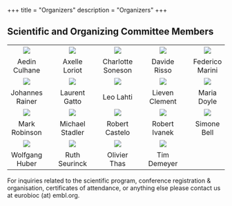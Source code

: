 +++
title = "Organizers"
description = "Organizers"
+++

<!--
## Co-chairs

{{< cochairs >}}
-->

## Scientific and Organizing Committee Members

|       |   |     |   |      |   |      |   |      |
|:-----:|---|:---:|---|:----:|---|:----:|---|:----:|
| ![](../img/organizers/AedinCulhane.png) | &nbsp; | ![](../img/organizers/AxelleLoriot.png) | &nbsp; | ![](../img/organizers/CharlotteSoneson.jpg) | &nbsp; | ![](../img/organizers/DavideRisso.JPG) | &nbsp; | ![](../img/organizers/FedericoMarini.png) |
| Aedin Culhane | &nbsp; | Axelle Loriot | &nbsp; | Charlotte Soneson | &nbsp; | Davide Risso | &nbsp; | Federico Marini |
| ![](../img/organizers/JohannesRainer.jpg) | &nbsp; | ![](../img/organizers/LaurentGatto.png) |  &nbsp; | ![](../img/organizers/LeoLahti.jpg)  | &nbsp; | ![](../img/organizers/LievenClement.jpeg) | &nbsp; | ![](../img/organizers/MariaDoyle.jpeg) |
| Johannes Rainer | &nbsp; | Laurent Gatto | &nbsp; | Leo Lahti | &nbsp; | Lieven Clement | &nbsp; | Maria Doyle |
| ![](../img/organizers/mark.jpg) | &nbsp; | ![](../img/organizers/MStadler_FMI0142.jpg) | &nbsp; | ![](../img/organizers/RobertCastelo.jpeg) | &nbsp; | ![](../img/organizers/ivanekr.jpg)   | &nbsp; | ![](../img/organizers/SimoneBell.jpg) |
Mark Robinson | &nbsp; | Michael Stadler | &nbsp; | Robert Castelo | &nbsp; | Robert Ivanek | &nbsp; | Simone Bell |
| ![](../img/organizers/Wolfgang_Huber.jpg) | &nbsp; | ![](../img/organizers/RuthSeurinck.png ) | &nbsp; | ![](../img/organizers/OlivierThas.png) | &nbsp; | ![](../img/organizers/TimDemeyer.png) |
| Wolfgang Huber | &nbsp; |  Ruth Seurinck | &nbsp; | Olivier Thas | &nbsp; | Tim Demeyer |

For inquiries related to the scientific program, conference registration & organisation, certificates of attendance, or anything else please contact us at eurobioc (at) embl.org. 

<!--
## Co-chairs

|       |   |     |
|:-----:|---|:---:|
| ![](../img/organizers/LeviWaldron.jpg) | &nbsp; | ![](../img/organizers/Aedin.jpg) |
| [Levi Waldron](mailto:lwaldron.research@gmail.com) | &nbsp;  | [Aedin Culhane](mailto:aedin@jimmy.harvard.edu) |

## Organizing committee

|       |   |     |   |      |   |      |   |      |
|:-----:|---|:---:|---|:----:|---|:----:|---|:----:|
| ![](../img/organizers/McDavid_A.jpg) | &nbsp; | ![](../img/organizers/CharlotteSoneson.jpg) | &nbsp; | ![](../img/organizers/feick_erica2020.png) | &nbsp; | ![](../img/organizers/JennyDrnevich.jpg) | &nbsp; | ![](../img/organizers/KevinRueAlbrecht.jpg) |
| Andrew McDavid | &nbsp;  | Charlotte Soneson | &nbsp; | Erica Feick | &nbsp; | Jenny Drnevich | &nbsp; | Kevin Rue-Albrecht |
| ![](../img/organizers/LorenaPantano.jpeg) | &nbsp; | ![](../img/organizers/LoriShepherd.jpg) | &nbsp; | ![](../img/organizers/mahmoud.jpg) | &nbsp; | ![](../img/organizers/MatthewMcCall.jpeg) | &nbsp; | ![](../img/organizers/michaellove.jpeg) |
| Lorena Pantano | &nbsp; | Lori Shepherd | &nbsp; | Mahmoud Ahmed | &nbsp; | Matthew McCall | &nbsp; | Michael Love |
| ![](../img/organizers/MikhailDozmorov.jpg) | &nbsp; | ![](../img/organizers/QianLiu.jpg) | &nbsp; | ![](../img/organizers/RafaelIrizarry.jpg) | &nbsp; | ![](../img/organizers/SeanDavis.png) | &nbsp; | ![](../img/organizers/SimoneBell.jpg) |
| Mikhail Dozmorov | &nbsp; | Qian Liu  | &nbsp;  | Rafael Irizarry | &nbsp; | Sean Davis | &nbsp; | Simone Bell |
| ![](../img/organizers/SiminaBoca.jpg) | &nbsp; | ![](../img/organizers/VincentCarey.png) | &nbsp; |  | &nbsp; |  | &nbsp; |  |
| Simina Boca | &nbsp;  | Vincent Carey | &nbsp; |  | &nbsp; |  | &nbsp; |  |

&nbsp;

- Chelsea Lundstrom
- Glenn Morton
- Jason Wendler
- Jayaram Kancherla
- Joyce Hsiao
- Kayla Interdonato
- Krutika Gaonkar
- Marc Carlson
- Nathan Sheffield
- Tim Triche


* Andrew McDavid
* Charlotte Soneson
* Chelsea Lundstrom
* Erica Feick
* Glenn Morton
* Jason Wendler
* Jayaram Kancherla
* Jenny Drnevich
* Joyce Hsiao
* Kayla Interdonato
* Kevin Rue-Albrecht
* Krutika Gaonkar
* Lorena Pantano
* Lori Shepherd
* Mahmoud Ahmed
* Marc Carlson
* Matthew McCall
* Michael Love
* Mikhail Dozmorov
* Nathan Sheffield
* Qian Liu
* Rafael Irizarry
* Sean Davis
* Simone Bell
* Simina Boca
* Tim Triche
* Vincent Carey
-->
